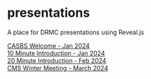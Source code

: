 # presentations

A place for DRMC presentations using Reveal.js

[CASBS Welcome - Jan 2024](https://davidrumseymapcenter.github.io/presentations/casbs-welcome.html)  
[10 Minute Introduction - Jan 2024](https://davidrumseymapcenter.github.io/presentations/10-minute-intro.html)  
[20 Minute Introduction - Feb 2024](https://davidrumseymapcenter.github.io/presentations/20-minute-intro.html)    
[CMS Winter Meeting - March 2024](https://davidrumseymapcenter.github.io/presentations/cms-winter-24)
